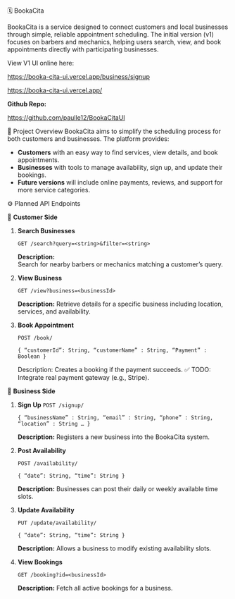 🗓️ BookaCita

BookaCita is a service designed to connect customers and local businesses through simple, reliable appointment scheduling.
The initial version (v1) focuses on barbers and mechanics, helping users search, view, and book appointments directly with participating businesses.

View V1 UI online here:

https://booka-cita-ui.vercel.app/business/signup

https://booka-cita-ui.vercel.app/

**Github Repo:**

https://github.com/paulle12/BookaCitaUI

🚀 Project Overview
BookaCita aims to simplify the scheduling process for both customers and businesses.
The platform provides:
- **Customers** with an easy way to find services, view details, and book appointments.  
- **Businesses** with tools to manage availability, sign up, and update their bookings.  
- **Future versions** will include online payments, reviews, and support for more service categories.

⚙️ Planned API Endpoints

🧍 **Customer Side**
1. **Search Businesses**

    `GET /search?query=<string>&filter=<string>`

    **Description:**  
    Search for nearby barbers or mechanics matching a customer’s query.



2. **View Business**

   `GET /view?business=<businessId>`

   **Description:**
   Retrieve details for a specific business including location, services, and availability.

3. **Book Appointment**

   `POST /book/`

   `{
        “customerId”: String,
        “customerName” : String,
        “Payment” : Boolean
   }`

   
  

   Description:
   Creates a booking if the payment succeeds.
   ✅ TODO: Integrate real payment gateway (e.g., Stripe).


🏢 **Business Side**
1. **Sign Up**
   `POST /signup/`

     `{
      “businessName” : String,
      “email” : String,
      “phone” : String,
      “location” : String
      …
   }`
   
   **Description:**
   Registers a new business into the BookaCita system.

3. **Post Availability**

   `POST /availability/`

   `{
        “date”: String,
        “time”: String
   }`


   **Description:**
   Businesses can post their daily or weekly available time slots.

4. **Update Availability**

    `PUT /update/availability/`

   `{
        “date”: String,
        “time”: String
   }`

   **Description:**
   Allows a business to modify existing availability slots.

6. **View Bookings**

   `GET /booking?id=<businessId>`

   **Description:**
   Fetch all active bookings for a business.
